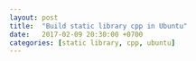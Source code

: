 ```yaml
---
layout: post
title:  "Build static library cpp in Ubuntu"
date:   2017-02-09 20:30:00 +0700
categories: [static library, cpp, ubuntu]
---
```



